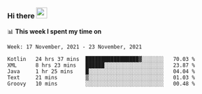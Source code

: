 ### Hi there <a href="https://www.gautamkrishnar.com/"><img src="https://media.giphy.com/media/hvRJCLFzcasrR4ia7z/giphy.gif" width="25px"></a>

📊 **This week I spent my time on**

<!--START_SECTION:waka-->
```text
Week: 17 November, 2021 - 23 November, 2021

Kotlin   24 hrs 37 mins  █████████████████▓░░░░░░░   70.03 % 
XML      8 hrs 23 mins   ██████░░░░░░░░░░░░░░░░░░░   23.87 % 
Java     1 hr 25 mins    █░░░░░░░░░░░░░░░░░░░░░░░░   04.04 % 
Text     21 mins         ▒░░░░░░░░░░░░░░░░░░░░░░░░   01.03 % 
Groovy   10 mins         ░░░░░░░░░░░░░░░░░░░░░░░░░   00.48 % 
```
<!--END_SECTION:waka-->
